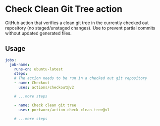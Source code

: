 # Check Clean Git Tree action
GitHub action that verifies a clean git tree in the currently checked out repository (no staged/unstaged changes).
Use to prevent partial commits without updated generated files.

## Usage

```yml
jobs:
  job-name:
    runs-on: ubuntu-latest
    steps:
    # The action needs to be run in a checked out git repository
    - name: Checkout
      uses: actions/checkout@v2

    # ...more steps

    - name: Check clean git tree
      uses: portworx/action-check-clean-tree@v1

    # ...more steps
```